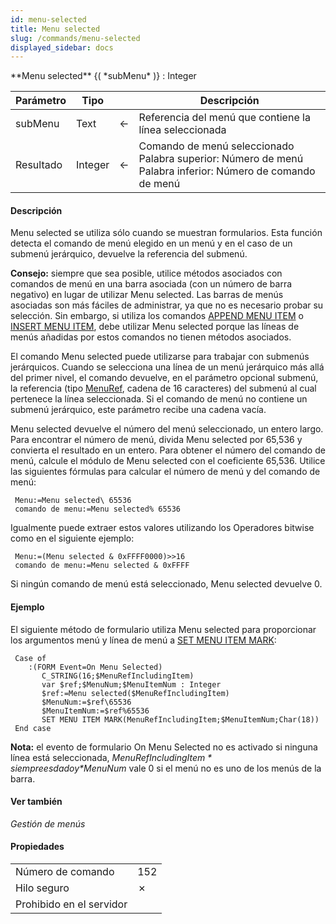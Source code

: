 ```yaml
---
id: menu-selected
title: Menu selected
slug: /commands/menu-selected
displayed_sidebar: docs
---
```


<!--REF #_command_.Menu selected.Syntax-->**Menu selected** {( *subMenu* )} : Integer<!-- END REF-->
<!--REF #_command_.Menu selected.Params-->
| Parámetro | Tipo |  | Descripción |
| --- | --- | --- | --- |
| subMenu | Text | &#8592; | Referencia del menú que contiene la línea seleccionada |
| Resultado | Integer | &#8592; | Comando de menú seleccionado Palabra superior: Número de menú Palabra inferior: Número de comando de menú |

<!-- END REF-->

#### Descripción 

<!--REF #_command_.Menu selected.Summary-->Menu selected se utiliza sólo cuando se muestran formularios.<!-- END REF--> Esta función detecta el comando de menú elegido en un menú y en el caso de un submenú jerárquico, devuelve la referencia del submenú. 

**Consejo:** siempre que sea posible, utilice métodos asociados con comandos de menú en una barra asociada (con un número de barra negativo) en lugar de utilizar Menu selected. Las barras de menús asociadas son más fáciles de administrar, ya que no es necesario probar su selección. Sin embargo, si utiliza los comandos [APPEND MENU ITEM](append-menu-item.md "APPEND MENU ITEM") o [INSERT MENU ITEM](insert-menu-item.md "INSERT MENU ITEM"), debe utilizar Menu selected porque las líneas de menús añadidas por estos comandos no tienen métodos asociados. 

El comando Menu selected puede utilizarse para trabajar con submenús jerárquicos. Cuando se selecciona una línea de un menú jerárquico más allá del primer nivel, el comando devuelve, en el parámetro opcional submenú, la referencia (tipo [MenuRef](# "Unique ID (16-character alphanumeric) of a menu"), cadena de 16 caracteres) del submenú al cual pertenece la línea seleccionada. Si el comando de menú no contiene un submenú jerárquico, este parámetro recibe una cadena vacía. 

Menu selected devuelve el número del menú seleccionado, un entero largo. Para encontrar el número de menú, divida Menu selected por 65,536 y convierta el resultado en un entero. Para obtener el número del comando de menú, calcule el módulo de Menu selected con el coeficiente 65,536\. Utilice las siguientes fórmulas para calcular el número de menú y del comando de menú:

```4d
 Menu:=Menu selected\ 65536
 comando de menu:=Menu selected% 65536
```

Igualmente puede extraer estos valores utilizando los Operadores bitwise como en el siguiente ejemplo:

```4d
 Menu:=(Menu selected & 0xFFFF0000)>>16
 comando de menu:=Menu selected & 0xFFFF
```

Si ningún comando de menú está seleccionado, Menu selected devuelve 0.

#### Ejemplo 

El siguiente método de formulario utiliza Menu selected para proporcionar los argumentos menú y línea de menú a [SET MENU ITEM MARK](set-menu-item-mark.md "SET MENU ITEM MARK"): 

```4d
 Case of
    :(FORM Event=On Menu Selected)
       C_STRING(16;$MenuRefIncludingItem)
       var $ref;$MenuNum;$MenuItemNum : Integer
       $ref:=Menu selected($MenuRefIncludingItem)
       $MenuNum:=$ref\65536
       $MenuItemNum:=$ref%65536
       SET MENU ITEM MARK(MenuRefIncludingItem;$MenuItemNum;Char(18))
 End case
```

**Nota:** el evento de formulario On Menu Selected no es activado si ninguna línea está seleccionada, *$MenuRefIncludingItem* siempre es dado y *$MenuNum* vale 0 si el menú no es uno de los menús de la barra.

#### Ver también 

*Gestión de menús*  

#### Propiedades

|  |  |
| --- | --- |
| Número de comando | 152 |
| Hilo seguro | &cross; |
| Prohibido en el servidor ||


